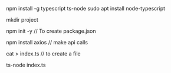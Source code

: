 npm install -g typescript ts-node
sudo apt install node-typescript

mkdir project

npm init -y // To create package.json

npm install axios // make api calls

cat > index.ts //  to create a file

ts-node index.ts